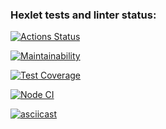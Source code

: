 ### Hexlet tests and linter status:
[![Actions Status](https://github.com/smotrivnebo11/frontend-project-46/workflows/hexlet-check/badge.svg)](https://github.com/smotrivnebo11/frontend-project-46/actions)

[![Maintainability](https://api.codeclimate.com/v1/badges/a66eb08493667d885c69/maintainability)](https://codeclimate.com/github/smotrivnebo11/frontend-project-46/maintainability)

[![Test Coverage](https://api.codeclimate.com/v1/badges/a66eb08493667d885c69/test_coverage)](https://codeclimate.com/github/smotrivnebo11/frontend-project-46/test_coverage)

[![Node CI](https://github.com/smotrivnebo11/frontend-project-46/actions/workflows/node.js.yml/badge.svg)](https://github.com/smotrivnebo11/frontend-project-46/actions/workflows/node.js.yml)


[![asciicast](https://asciinema.org/a/560051.svg)](https://asciinema.org/a/560051)